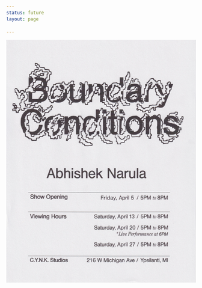 ```yaml
---
status: future
layout: page

---
```


!["Boundary Conditions"](assets/images/BoundaryConditions.jpeg)
